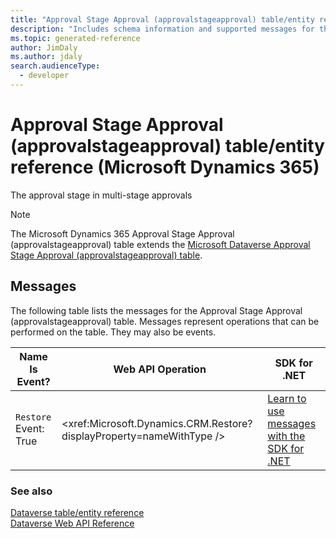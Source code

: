 ```yaml
---
title: "Approval Stage Approval (approvalstageapproval) table/entity reference (Microsoft Dynamics 365)"
description: "Includes schema information and supported messages for the Approval Stage Approval (approvalstageapproval) table/entity with Microsoft Dynamics 365."
ms.topic: generated-reference
author: JimDaly
ms.author: jdaly
search.audienceType: 
  - developer
---
```


# Approval Stage Approval (approvalstageapproval) table/entity reference (Microsoft Dynamics 365)

The approval stage in multi-stage approvals

> [!NOTE]
> The Microsoft Dynamics 365 Approval Stage Approval (approvalstageapproval) table extends the [Microsoft Dataverse Approval Stage Approval (approvalstageapproval) table](/power-apps/developer/data-platform/reference/entities/approvalstageapproval).


## Messages

The following table lists the messages for the Approval Stage Approval (approvalstageapproval) table.
Messages represent operations that can be performed on the table. They may also be events.

| Name <br />Is Event? |Web API Operation |SDK for .NET |
| ---- | ----- |----- |
| `Restore`<br />Event: True |<xref:Microsoft.Dynamics.CRM.Restore?displayProperty=nameWithType /> |[Learn to use messages with the SDK for .NET](/power-apps/developer/data-platform/org-service/use-messages)|





### See also

[Dataverse table/entity reference](/power-apps/developer/data-platform/reference/about-entity-reference)  
[Dataverse Web API Reference](/power-apps/developer/data-platform/webapi/reference/about)   

